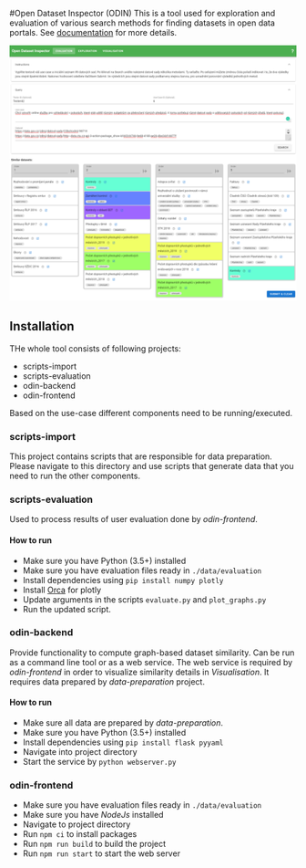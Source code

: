 #Open Dataset Inspector (ODIN)
This is a tool used for exploration and evaluation of various search methods for finding datasets in open data portals.
See [documentation](documentation) for more details.

![Evaluation in ODIN](documentation/images/evaluation-screenshot.png)

## Installation
THe whole tool consists of following projects:
 * scripts-import 
 * scripts-evaluation
 * odin-backend 
 * odin-frontend

Based on the use-case different components need to be running/executed. 
 
### scripts-import
This project contains scripts that are responsible for data preparation.
Please navigate to this directory and use scripts that generate data that 
you need to run the other components.

### scripts-evaluation
Used to process results of user evaluation done by *odin-frontend*.

#### How to run
 * Make sure you have Python (3.5+) installed
 * Make sure you have evaluation files ready in ```./data/evaluation```
 * Install dependencies using 
    ```pip install numpy plotly```
 * Install [Orca](https://github.com/plotly/orca) for plotly
 * Update arguments in the scripts ```evaluate.py``` and ```plot_graphs.py```
 * Run the updated script.

### odin-backend
Provide functionality to compute graph-based dataset similarity. Can be run
as a command line tool or as a web service. The web service is required 
by *odin-frontend* in order to visualize similarity details in *Visualisation*.
It requires data prepared by *data-preparation* project.

#### How to run
 * Make sure all data are prepared by *data-preparation*.
 * Make sure you have Python (3.5+) installed
 * Install dependencies using 
 ```pip install flask pyyaml```   
 * Navigate into project directory
 * Start the service by 
 ```python webserver.py```

### odin-frontend
 * Make sure you have evaluation files ready in ```./data/evaluation```
 * Make sure you have *NodeJs* installed
 * Navigate to project directory
 * Run ```npm ci``` to install packages
 * Run ```npm run build``` to build the project
 * Run ```npm run start``` to start the web server
 
 